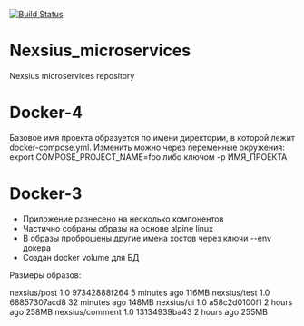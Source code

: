[![Build Status](https://travis-ci.com/otus-devops-2019-02/nexsius_microservices.svg?branch=docker-4)](https://travis-ci.org/otus-devops-2019-02/nexsius_microservices)

# Nexsius_microservices
Nexsius microservices repository

# Docker-4
Базовое имя проекта образуется по имени директории, в которой лежит docker-compose.yml. Изменить можно через переменные окружения:
export COMPOSE_PROJECT_NAME=foo
либо ключом -p ИМЯ_ПРОЕКТА

# Docker-3

- Приложение разнесено на несколько компонентов
- Частично собраны образы на основе alpine linux
- В образы проброшены другие имена хостов через ключи --env докера
- Создан docker volume для БД

Размеры образов:

 nexsius/post          1.0                 97342888f264        5 minutes ago       116MB
 nexsius/test          1.0                 68857307acd8        32 minutes ago      148MB
 nexsius/ui            1.0                 a58c2d0100f1        2 hours ago         258MB
 nexsius/comment       1.0                 13134939ba43        2 hours ago         255MB

